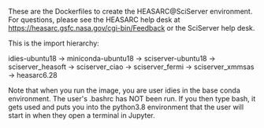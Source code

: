 
These are the Dockerfiles to create the HEASARC@SciServer environment.  For questions,
please see the HEASARC help desk at https://heasarc.gsfc.nasa.gov/cgi-bin/Feedback or
the SciServer help desk.

This is the import hierarchy:

idies-ubuntu18 -> miniconda-ubuntu18 -> sciserver-ubuntu18 ->
sciserver_heasoft -> sciserver_ciao -> sciserver_fermi -> sciserver_xmmsas -> heasarc6.28


Note that when you run the image, you are user idies in the base conda
environment.  The user's .bashrc has NOT been run.  If you then type
bash, it gets used and puts you into the python3.8 environment that
the user will start in when they open a terminal in Jupyter.


